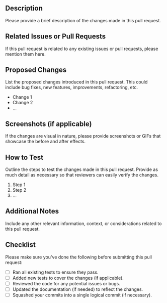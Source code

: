 ## Description

Please provide a brief description of the changes made in this pull request.

## Related Issues or Pull Requests

If this pull request is related to any existing issues or pull requests, please mention them here.

## Proposed Changes

List the proposed changes introduced in this pull request. This could include bug fixes, new features, improvements, refactoring, etc.

- Change 1
- Change 2
- ...

## Screenshots (if applicable)

If the changes are visual in nature, please provide screenshots or GIFs that showcase the before and after effects.

## How to Test

Outline the steps to test the changes made in this pull request. Provide as much detail as necessary so that reviewers can easily verify the changes.

1. Step 1
2. Step 2
3. ...

## Additional Notes

Include any other relevant information, context, or considerations related to this pull request.

## Checklist

Please make sure you've done the following before submitting this pull request:

- [ ] Ran all existing tests to ensure they pass.
- [ ] Added new tests to cover the changes (if applicable).
- [ ] Reviewed the code for any potential issues or bugs.
- [ ] Updated the documentation (if needed) to reflect the changes.
- [ ] Squashed your commits into a single logical commit (if necessary).
